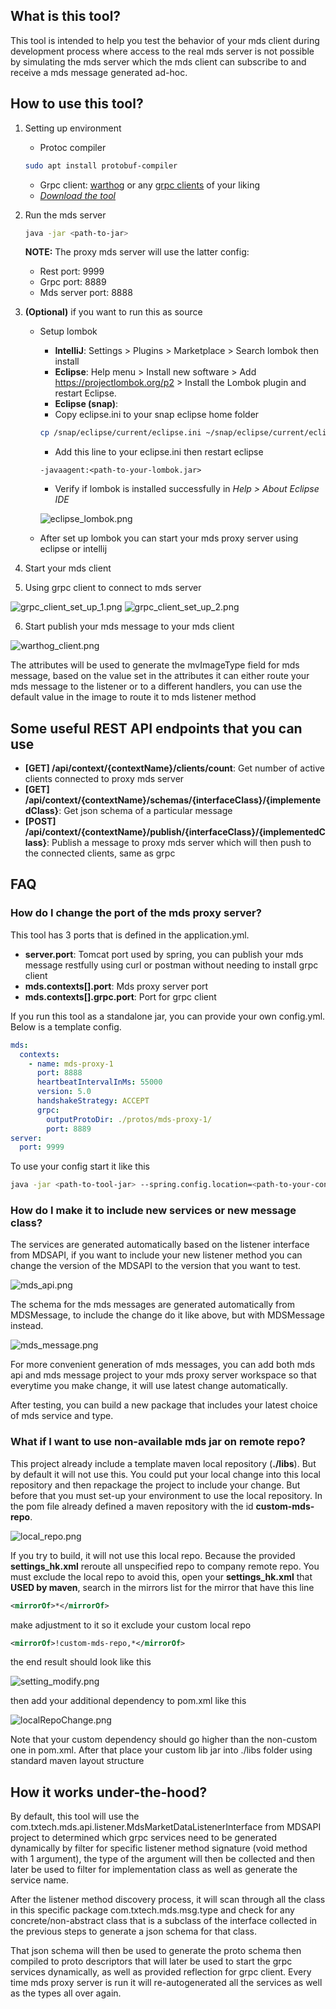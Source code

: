 ## What is this tool?
This tool is intended to help you test the behavior of your mds client during development process where access to the real mds server is not possible by simulating the mds server which the mds client can subscribe to and receive a mds message generated ad-hoc.

## How to use this tool?

1. Setting up environment
   - Protoc compiler
    ```bash
    sudo apt install protobuf-compiler
    ```
   - Grpc client: [warthog](https://github.com/Forest33/warthog) or any [grpc clients](https://github.com/grpc-ecosystem/awesome-grpc#tools) of your liking
   - [*Download the tool*](https://gitlab.tx-tech.com/vn-core/internal-tool/mds2core-testing-tool/-/releases)

2. Run the mds server
    ```bash
    java -jar <path-to-jar>
    ```
    **NOTE:** The proxy mds server will use the latter config:
   - Rest port: 9999
   - Grpc port: 8889
   - Mds server port: 8888

3. **(Optional)** if you want to run this as source
   - Setup lombok
      - **IntelliJ**: Settings > Plugins > Marketplace > Search lombok then install
      - **Eclipse**: Help menu > Install new software > Add https://projectlombok.org/p2 > Install the Lombok plugin and restart Eclipse.
      - **Eclipse (snap)**: 
      - Copy eclipse.ini to your snap eclipse home folder
      ```bash
      cp /snap/eclipse/current/eclipse.ini ~/snap/eclipse/current/eclipse.ini
      ```
       - Add this line to your eclipse.ini then restart eclipse 
      ```text
      -javaagent:<path-to-your-lombok.jar>
       ```
      - Verify if lombok is installed successfully in _Help > About Eclipse IDE_ 

      ![eclipse_lombok.png](images%2Feclipse_lombok.png)

   - After set up lombok you can start your mds proxy server using eclipse or intellij

4. Start your mds client

5. Using grpc client to connect to mds server

![grpc_client_set_up_1.png](images%2Fgrpc_client_set_up_1.png)
![grpc_client_set_up_2.png](images%2Fgrpc_client_set_up_2.png)

6. Start publish your mds message to your mds client

![warthog_client.png](images%2Fwarthog_client.png)

The attributes will be used to generate the mvImageType field for mds message, based on the value set in the attributes it can either route your mds message to the listener or to a different handlers, you can use the default value in the image to route it to mds listener method

## Some useful REST API endpoints that you can use

  - **[GET] /api/context/{contextName}/clients/count**: Get number of active clients connected to proxy mds server
  - **[GET] /api/context/{contextName}/schemas/{interfaceClass}/{implementedClass}**: Get json schema of a particular message
  - **[POST] /api/context/{contextName}/publish/{interfaceClass}/{implementedClass}**: Publish a message to proxy mds server which will then push to the connected clients, same as grpc

## FAQ

### How do I change the port of the mds proxy server?

This tool has 3 ports that is defined in the application.yml.

- **server.port**: Tomcat port used by spring, you can publish your mds message restfully using curl or postman without needing to install grpc client
- **mds.contexts[].port**: Mds proxy server port
- **mds.contexts[].grpc.port**: Port for grpc client

If you run this tool as a standalone jar, you can provide your own config.yml. Below is a template config.
```yaml
mds:
  contexts:
    - name: mds-proxy-1
      port: 8888
      heartbeatIntervalInMs: 55000
      version: 5.0
      handshakeStrategy: ACCEPT
      grpc:
        outputProtoDir: ./protos/mds-proxy-1/
        port: 8889
server:
  port: 9999
```

To use your config start it like this
```bash
java -jar <path-to-tool-jar> --spring.config.location=<path-to-your-config.yml>
```

### How do I make it to include new services or new message class?

The services are generated automatically based on the listener interface from MDSAPI, if you want to include your new listener method you can change the version of the MDSAPI to the version that you want to test.

![mds_api.png](images%2Fmds_api.png)

The schema for the mds messages are generated automatically from MDSMessage, to include the change do it like above, but with MDSMessage instead.

![mds_message.png](images%2Fmds_message.png)

For more convenient generation of mds messages, you can add both mds api and mds message project to your mds proxy server workspace so that everytime you make change, it will use latest change automatically.

After testing, you can build a new package that includes your latest choice of mds service and type.

### What if I want to use non-available mds jar on remote repo?

This project already include a template maven local repository (**./libs**). But by default it will not use this. You could put your local change into this local repository and then repackage the project to include your change. 
But before that you must set-up your environment to use the local repository. In the pom file already defined a maven repository with the id **custom-mds-repo**.

![local_repo.png](images%2Flocal_repo.png)

If you try to build, it will not use this local repo. Because the provided **settings_hk.xml** reroute all unspecified repo
to company remote repo. You must exclude the local repo to avoid this, open your **settings_hk.xml** that **USED by maven**, search in the mirrors list for the mirror that have this line 

```xml
<mirrorOf>*</mirrorOf>
```

make adjustment to it so it exclude your custom local repo

```xml
<mirrorOf>!custom-mds-repo,*</mirrorOf>
```
the end result should look like this

![setting_modify.png](images%2Fsetting_modify.png)

then add your additional dependency to pom.xml like this

![localRepoChange.png](images%2FlocalRepoChange.png)

Note that your custom dependency should go higher than the non-custom one in pom.xml. 
After that place your custom lib jar into ./libs folder using standard maven layout structure

## How it works under-the-hood?

By default, this tool will use the com.txtech.mds.api.listener.MdsMarketDataListenerInterface from MDSAPI project to determined which grpc services need to be generated dynamically by filter for specific listener method signature (void method with 1 argument), the type of the argument will then be collected and then later be used to filter for implementation class as well as generate the service name.

After the listener method discovery process, it will scan through all the class in this specific package com.txtech.mds.msg.type and check for any concrete/non-abstract class that is a subclass of the interface collected in the previous steps to generate a json schema for that class.

That json schema will then be used to generate the proto schema then compiled to proto descriptors that will later be used to start the grpc services dynamically, as well as provided reflection for grpc client. Every time mds proxy server is run it will re-autogenerated all the services as well as the types all over again.